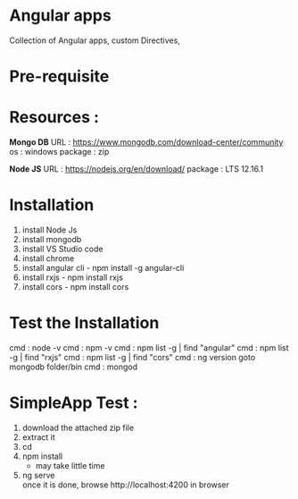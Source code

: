 # Angular apps
Collection of Angular apps, custom Directives, 

# Pre-requisite 

# Resources :

**Mongo DB**
URL : https://www.mongodb.com/download-center/community
os : windows
package : zip

**Node JS**
URL : https://nodejs.org/en/download/
package : LTS 12.16.1 

# Installation
1. install Node Js 
2. install mongodb
3. install VS Studio code 
4. install chrome 
5. install angular cli   - npm install -g angular-cli
6. install  rxjs  - npm install rxjs 
7. install  cors  - npm install cors 

# Test the Installation
  cmd : node -v 
  cmd : npm -v 
  cmd : npm list -g | find "angular"
  cmd : npm list -g | find "rxjs"
  cmd : npm list -g | find "cors"
  cmd : ng version 
  goto  mongodb folder/bin 
  cmd : mongod 

# SimpleApp Test :
  1. download the attached zip file
  2. extract it 
  3. cd <folder>
  4. npm install 
      - may take little time 
  5. ng serve   
      once it is done, browse http://localhost:4200 in browser 

